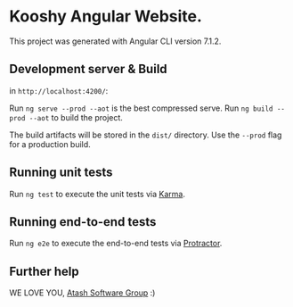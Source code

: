 # Kooshy Angular Website.

This project was generated with Angular CLI version 7.1.2.

## Development server & Build

in `http://localhost:4200/`:

Run `ng serve --prod --aot` is the best compressed serve.
Run `ng build --prod --aot` to build the project.

The build artifacts will be stored in the `dist/` directory.
Use the `--prod` flag for a production build.

## Running unit tests

Run `ng test` to execute the unit tests via [Karma](https://karma-runner.github.io).

## Running end-to-end tests

Run `ng e2e` to execute the end-to-end tests via [Protractor](http://www.protractortest.org/).

## Further help

WE LOVE YOU,
[Atash Software Group](http://atashsoft.ir) :)
